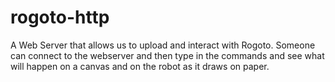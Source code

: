 rogoto-http
===========

A Web Server that allows us to upload and interact with Rogoto. Someone can connect
to the webserver and then type in the commands and see what will happen on a canvas
and on the robot as it draws on paper.
